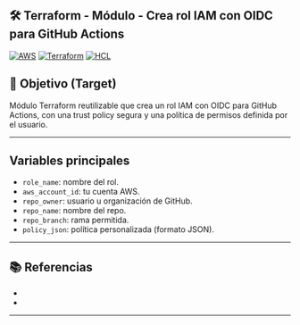 ## 🛠️ Terraform - Módulo - Crea rol IAM con OIDC para GitHub Actions

[![AWS](https://img.shields.io/badge/AWS-%23FF9900.svg?logo=amazon-web-services&logoColor=white)](#)
[![Terraform](https://img.shields.io/badge/IaC-Terraform-623CE4?logo=terraform&logoColor=white)](#)
[![HCL](https://img.shields.io/badge/Language-HCL-blueviolet)](#)

## 🎯 Objetivo (Target)
Módulo Terraform reutilizable que crea un rol IAM con OIDC para GitHub Actions, con una trust policy segura y una política de permisos definida por el usuario.


---

## Variables principales

- `role_name`:      nombre del rol.
- `aws_account_id`: tu cuenta AWS.
- `repo_owner`:     usuario u organización de GitHub.
- `repo_name`:      nombre del repo.
- `repo_branch`: rama permitida.
- `policy_json`: política personalizada (formato JSON).

---

## 📚 Referencias

- []()
- []()

---